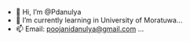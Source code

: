 - 👋 Hi, I’m @Pdanulya
- 🌱 I’m currently learning in University of Moratuwa...
- 📫 Email: poojanidanulya@gmail.com ...

<!---
Pdanulya/Pdanulya is a ✨ special ✨ repository because its `README.md` (this file) appears on your GitHub profile.
You can click the Preview link to take a look at your changes.
--->
